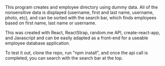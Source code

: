 This program creates and employee directory using dummy data. All of the nonsensitive data is displayed (username, first and last name, username, photo, etc), and can be sorted with the search bar, which finds employees based on first name, last name or username.

This was created with React, ReactStrap, random.me API, create-react-app, and Javascript and can be easily adapted as a front-end for a useable employee database application.

To test it out, clone the repo, run "npm install", and once the  api call is completed, you can search with the search bar at the top.



